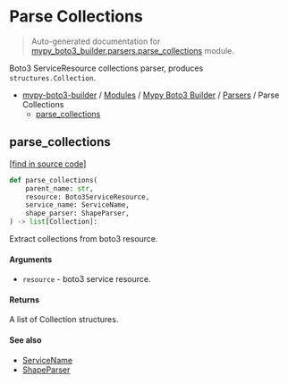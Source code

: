 # Parse Collections

> Auto-generated documentation for [mypy_boto3_builder.parsers.parse_collections](https://github.com/vemel/mypy_boto3_builder/blob/master/mypy_boto3_builder/parsers/parse_collections.py) module.

Boto3 ServiceResource collections parser, produces `structures.Collection`.

- [mypy-boto3-builder](../../README.md#mypy_boto3_builder) / [Modules](../../MODULES.md#mypy-boto3-builder-modules) / [Mypy Boto3 Builder](../index.md#mypy-boto3-builder) / [Parsers](index.md#parsers) / Parse Collections
    - [parse_collections](#parse_collections)

## parse_collections

[[find in source code]](https://github.com/vemel/mypy_boto3_builder/blob/master/mypy_boto3_builder/parsers/parse_collections.py#L17)

```python
def parse_collections(
    parent_name: str,
    resource: Boto3ServiceResource,
    service_name: ServiceName,
    shape_parser: ShapeParser,
) -> list[Collection]:
```

Extract collections from boto3 resource.

#### Arguments

- `resource` - boto3 service resource.

#### Returns

A list of Collection structures.

#### See also

- [ServiceName](../service_name.md#servicename)
- [ShapeParser](shape_parser.md#shapeparser)
